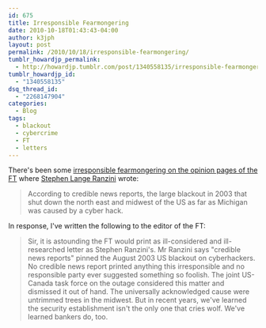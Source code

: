 ```yaml
---
id: 675
title: Irresponsible Fearmongering
date: 2010-10-18T01:43:43-04:00
author: k3jph
layout: post
permalink: /2010/10/18/irresponsible-fearmongering/
tumblr_howardjp_permalink:
  - http://howardjp.tumblr.com/post/1340558135/irresponsible-fearmongering
tumblr_howardjp_id:
  - "1340558135"
dsq_thread_id:
  - "2268147904"
categories:
  - Blog
tags:
  - blackout
  - cybercrime
  - FT
  - letters
---
```

There's been some [irresponsible fearmongering on the opinion pages of the FT](http://www.ft.com/cms/s/0/5bc0b16a-d8b8-11df-8430-00144feabdc0.html) where [Stephen Lange Ranzini](http://www.university-bank.com/Staff.html) wrote:

> According to credible news reports, the large blackout in 2003 that shut down the north east and midwest of the US as far as Michigan was caused by a cyber hack.

In response, I've written the following to the editor of the FT:

> Sir, it is astounding the FT would print as ill-considered and ill-researched letter as Stephen Ranzini's.  Mr Ranzini says "credible news reports" pinned the August 2003 US blackout on cyberhackers.  No credible news report printed anything this irresponsible and no responsible party ever suggested something so foolish.  The joint US-Canada task force on the outage considered this matter and dismissed it out of hand.  The universally acknowledged cause were untrimmed trees in the midwest.  But in recent years, we've learned the security establishment isn't the only one that cries wolf.  We've learned bankers do, too.
